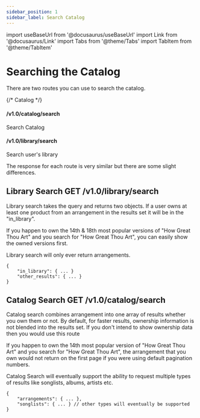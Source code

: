 ```yaml
---
sidebar_position: 1
sidebar_label: Search Catalog
---
```

import useBaseUrl from '@docusaurus/useBaseUrl'
import Link from '@docusaurus/Link'
import Tabs from '@theme/Tabs'
import TabItem from '@theme/TabItem'

# Searching the Catalog
There are two routes you can use to search the catalog. 

<div class="container" style={{ padding: 0 }}>
  <div class="row is-multiline">
    {/* Catalog */}
    <div class="col col--6">
      <Link class="card" to="/api#tag/Catalog/paths/~1catalog~1search/get" style={{ height: '100%' }}>
        <div class="card__body">
          <h4>/v1.0/catalog/search</h4>
          <p>Search Catalog</p>
        </div>
      </Link>
    </div>
    <div class="col col--6">
      <Link class="card" to="/api#tag/Library/paths/~1library~1search/get" style={{ height: '100%' }}>
        <div class="card__body">
          <h4>/v1.0/library/search</h4>
          <p>Search user's library</p>
        </div>
      </Link>
    </div>
  </div>
</div>


The response for each route is very similar but there are some slight differences.

## Library Search GET /v1.0/library/search

Library search takes the query and returns two objects. If a user owns at least one product from an arrangement in the results set
it will be in the "in_library".

If you happen to own the 14th & 18th most popular versions of "How Great Thou Art" and you search for "How Great Thou Art", you can easily show the owned versions first.

Library search will only ever return arrangements.

```
{
    "in_library": { ... }
    "other_results": { ... }
}
```

## Catalog Search GET /v1.0/catalog/search

Catalog search combines arrangement into one array of results whether you own them or not. By default, for faster results, ownership information is not blended into the results set. If you don't intend to show ownership data then you would
use this route

If you happen to own the 14th most popular version of "How Great Thou Art" and you search for "How Great Thou Art", the arrangement that you own would not return on the first page if you were using default pagination numbers.

Catalog Search will eventually support the ability to request multiple types of results like songlists, albums, artists etc. 

```
{
    "arrangements": { ... },
    "songlists": { ... } // other types will eventually be supported
}
```
